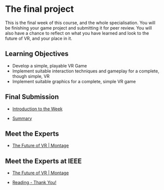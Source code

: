 # The final project

This is the final week of this course, and the whole specialisation. You will be finishing your game project and submitting it for peer review. You will also have a chance to reflect on what you have learned and look to the future of VR, and your place in it.

## Learning Objectives

- Develop a simple, playable VR Game
- Implement suitable interaction techniques and gameplay for a complete, though simple, VR
- Implement suitable graphics for a complete, simple VR game

## Final Submission

- [Introduction to the Week](https://www.coursera.org/learn/making-virtual-reality-game/lecture/qRBxd/introduction-to-the-week)

- [Summary](https://www.coursera.org/learn/making-virtual-reality-game/lecture/0FJYG/summary)

## Meet the Experts

- [The Future of VR | Montage](https://www.coursera.org/learn/making-virtual-reality-game/lecture/muuCV/the-future-of-vr-montage)

## Meet the Experts at IEEE

- [The Future of VR | Montage](https://www.coursera.org/learn/making-virtual-reality-game/lecture/tNHfE/the-future-of-vr-montage)

- [Reading - Thank You!](https://www.coursera.org/learn/making-virtual-reality-game/supplement/i6246/thank-you)